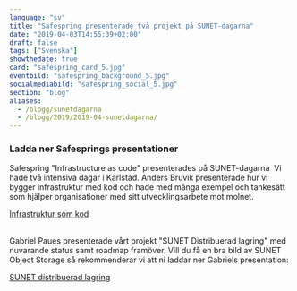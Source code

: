 ```yaml
---
language: "sv"
title: "Safespring presenterade två projekt på SUNET-dagarna"
date: "2019-04-03T14:55:39+02:00"
draft: false
tags: ["Svenska"]
showthedate: true
card: "safespring_card_5.jpg"
eventbild: "safespring_background_5.jpg"
socialmediabild: "safespring_social_5.jpg"
section: "blog"
aliases:
  - /blogg/sunetdagarna
  - /blogg/2019/2019-04-sunetdagarna/
---
```


### Ladda ner Safesprings presentationer

Safespring "Infrastructure as code" presenterades på SUNET-dagarna 
Vi hade två intensiva dagar i Karlstad. Anders Bruvik presenterade hur vi bygger infrastruktur med kod och hade med många exempel och tankesätt som hjälper organisationer med sitt utvecklingsarbete mot molnet.

<a href="/blogg/2019/Safespring_Infrastructure-as-code_Presentation-SUNET-dagarna_2019.pdf" id="text-button">Infrastruktur som kod</a><br><br>

Gabriel Paues presenterade vårt projekt "SUNET Distribuerad lagring" med nuvarande status samt roadmap framöver. Vill du få en bra bild av SUNET Object Storage så rekommenderar vi att ni laddar ner Gabriels presentation:

<a href="/blogg/2019/Safespring_SUNET-Distribuerad-Lagring_Presentation-SUNET-dagarna_2019.pdf" id="text-button">SUNET distribuerad lagring</a>
